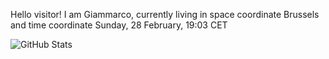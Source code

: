 Hello visitor! I am Giammarco, currently living in space coordinate Brussels and time coordinate Sunday, 28 February, 19:03 CET

![GitHub Stats](https://github-readme-stats.vercel.app/api?username=grcasanova)
